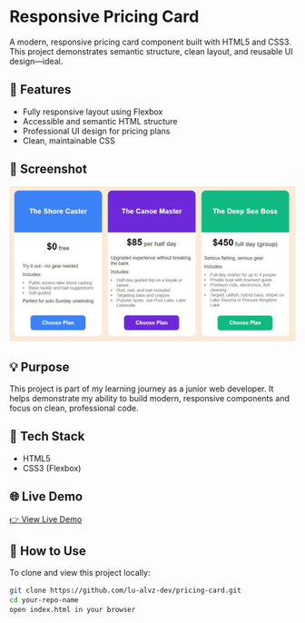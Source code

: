 # Responsive Pricing Card

A modern, responsive pricing card component built with HTML5 and CSS3. This project demonstrates semantic structure, clean layout, and reusable UI design—ideal.

## 🚀 Features

- Fully responsive layout using Flexbox
- Accessible and semantic HTML structure
- Professional UI design for pricing plans
- Clean, maintainable CSS

## 📸 Screenshot

![Pricing Card Preview](screenshot.png)


## 💡 Purpose

This project is part of my learning journey as a junior web developer. It helps demonstrate my ability to build modern, responsive components and focus on clean, professional code.

## 🔧 Tech Stack

- HTML5
- CSS3 (Flexbox)

## 🌐 Live Demo

[👉 View Live Demo](https://lu-alvz-dev.github.io/pricing-card/) 


## 📂 How to Use

To clone and view this project locally:

```bash
git clone https://github.com/lu-alvz-dev/pricing-card.git
cd your-repo-name
open index.html in your browser

